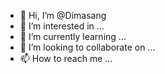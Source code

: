 - 👋 Hi, I’m @Dimasang
- 👀 I’m interested in ...
- 🌱 I’m currently learning ...
- 💞️ I’m looking to collaborate on ...
- 📫 How to reach me ...

<!---
Dimasang/Dimasang is a ✨ special ✨ repository because its `README.md` (this file) appears on your GitHub profile.
You can click the Preview link to take a look at your changes.
--->
